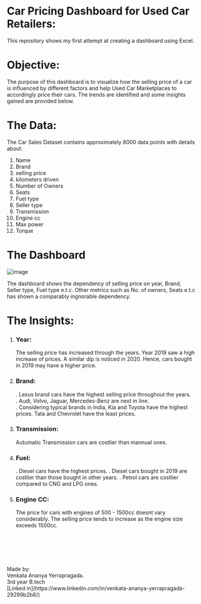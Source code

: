# Car Pricing Dashboard for Used Car Retailers: 
This repository shows my first attempt at creating a dashboard using Excel. 

# Objective:
The purpose of this dashboard is to visualize how the selling price of a car is influenced by different factors and help Used Car Marketplaces to accordingly price their cars. 
The trends are identified and some insights gained are provided below.

# The Data:
The Car Sales Dataset contains approximately 8000 data points with details about:   
1. Name
2. Brand   
3. selling price   
4. kilometers driven
5. Number of Owners
6. Seats
7. Fuel type
8. Seller type
9. Transmission
10. Engine cc
11. Max power
12. Torque

# The Dashboard
![image](https://github.com/user-attachments/assets/d1eb1874-4008-425f-982d-c51eab03742b)

The dashboard shows the dependency of selling price on year, Brand, Seller type, Fuel type e.t.c. Other metrics such as No. of owners, Seats e.t.c has shown a comparably ingnorable dependency.

# The Insights:
1. ### Year:
   The selling price has increased through the years. Year 2019 saw a high increase of 
   prices. A similar dip is noticed in 2020. Hence, cars bought in 2019 may have a higher 
   price.
2. ### Brand:
   . Lexus brand cars have the highest selling price throughout the years.   
   . Audi, Volvo, Jaguar, Mercedes-Benz are next in line.   
   . Considering typical brands in India, Kia and Toyota have the highest prices. Tata and 
     Chevrolet have the least prices.
3. ### Transmission:
   Autumatic Transmission cars are costlier than mannual ones.
4. ### Fuel:
   . Diesel cars have the highest prices.
   . Diesel cars bought in 2019 are costlier than those bought in other years.
   . Petrol cars are costlier compared to CNG and LPG ones.
5. ### Engine CC:
   The price for cars with engines of 500 - 1500cc doesnt vary considerably. The selling price tends to increase as the engine size exceeds 1500cc.
<br>
<br>
<br>
<br>
<br>
Made by:<br>   
Venkata Ananya Yerrapragada.<br>   
3rd year B.tech<br>
[Linked in](https://www.linkedin.com/in/venkata-ananya-yerrapragada-29299b2b8/)
   
   
